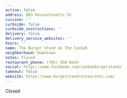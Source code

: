 ```yaml
---
active: false
address: 803 Massachusetts St
cuisine: ''
curbside: false
curbside_instructions: ''
delivery: false
delivery_service_websites: ''
hours: ''
name: The Burger Stand at The Casbah
neighborhood: Downtown
notes: Closed
restaurant_phone: (785) 856-0543
social: https://www.facebook.com/casbahburgerstand/
takeout: false
website: https://www.burgerstandrestaurants.com/
---
```


Closed